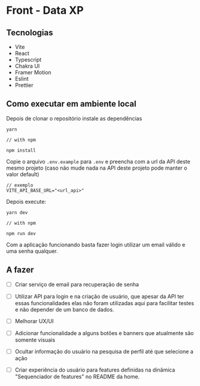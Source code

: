 # Front - Data XP

## Tecnologias
- Vite
- React
- Typescript
- Chakra UI
- Framer Motion
- Eslint
- Prettier

## Como executar em ambiente local

Depois de clonar o repositório instale as dependências

```
yarn

// with npm

npm install

```

Copie o arquivo `.env.example` para `.env` e preencha com a url da API deste mesmo projeto (caso não mude nada na API deste projeto pode manter o valor default)

```env
// exemplo
VITE_API_BASE_URL="<url_api>"
```

Depois execute:

```
yarn dev

// with npm

npm run dev

```

Com a aplicação funcionando basta fazer login utilizar um email válido e uma senha qualquer.

## A fazer
- [ ] Criar serviço de email para recuperação de senha
- [ ] Utilizar API para login e na criação de usuário, que apesar da API ter essas funcionalidades elas não foram utilizadas aqui para facilitar testes e não depender de um banco de dados.
- [ ] Melhorar UX/UI
- [ ] Adicionar funcionalidade a alguns botões e banners que atualmente são somente visuais
- [ ] Ocultar informação do usuário na pesquisa de perfil até que selecione a ação
- [ ] Criar experiência do usuário para features definidas na dinâmica "Sequenciador de features" no README da home.

